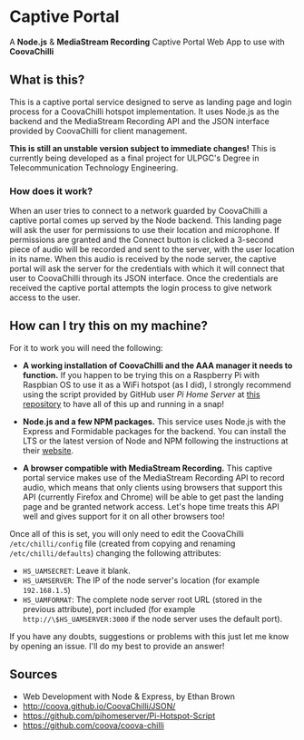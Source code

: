 # Captive Portal
A **Node.js** &amp; **MediaStream Recording** Captive Portal Web App to use
with **CoovaChilli**

## What is this?
This is a captive portal service designed to serve as landing page and login process
for a CoovaChilli hotspot implementation. It uses Node.js as the backend and the MediaStream
Recording API and the JSON interface provided by CoovaChilli for client management.

**This is still an unstable version subject to immediate changes!** This is currently being
developed as a final project for ULPGC's Degree in Telecommunication Technology Engineering.

### How does it work?
When an user tries to connect to a network guarded by CoovaChilli a captive portal comes up
served by the Node backend. This landing page will ask the user for permissions to use their
location and microphone. If permissions are granted and the Connect button is clicked a
3-second piece of audio will be recorded and sent to the server, with the user location in
its name. When this audio is received by the node server, the captive portal will ask the
server for the credentials with which it will connect that user to CoovaChilli through its JSON
interface. Once the credentials are received the captive portal attempts the login process to
give network access to the user.


## How can I try this on my machine?
For it to work you will need the following:

- **A working installation of CoovaChilli and the AAA manager it needs to function.** If you
happen to be trying this on a Raspberry Pi with Raspbian OS to use it as a WiFi hotspot
(as I did), I strongly recommend using the script provided by GitHub user _Pi Home Server_ at
[this repository](https://github.com/pihomeserver/Pi-Hotspot-Script) to have all of this up
and running in a snap!

- **Node.js and a few NPM packages.** This service uses Node.js with the Express and Formidable
packages for the backend. You can install the LTS or the latest version of Node and NPM
following the instructions at their [website](https://nodejs.org/).

- **A browser compatible with MediaStream Recording.** This captive portal service makes use
of the MediaStream Recording API to record audio, which means that only clients using browsers
that support this API (currently Firefox and Chrome) will be able to get past the landing page
and be granted network access. Let's hope time treats this API well and gives support for it on
all other browsers too!

Once all of this is set, you will only need to edit the CoovaChilli `/etc/chilli/config` file
(created from copying and renaming `/etc/chilli/defaults`) changing the following attributes:

- `HS_UAMSECRET`: Leave it blank.
- `HS_UAMSERVER`: The IP of the node server's location (for example `192.168.1.5`)
- `HS_UAMFORMAT`: The complete node server root URL (stored in the previous attribute), port
included (for example `http://\$HS_UAMSERVER:3000` if the node server uses the default port).

If you have any doubts, suggestions or problems with this just let me know by opening an issue.
I'll do my best to provide an answer!

## Sources
- Web Development with Node &amp; Express, by Ethan Brown
- http://coova.github.io/CoovaChilli/JSON/
- https://github.com/pihomeserver/Pi-Hotspot-Script
- https://github.com/coova/coova-chilli

[//]: # "- https://stackoverflow.com/questions/5009324/node-js-nginx-what-now"
[//]: # "- https://carlosazaustre.es/blog/como-configurar-nginx-con-node-js-en-produccion/"

